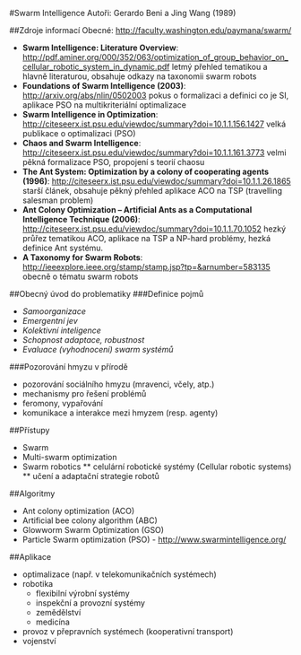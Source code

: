 #Swarm Intelligence
Autoři: Gerardo Beni a Jing Wang (1989)

##Zdroje informací
Obecné: http://faculty.washington.edu/paymana/swarm/
* **Swarm Intelligence: Literature Overview**:
  http://pdf.aminer.org/000/352/063/optimization_of_group_behavior_on_cellular_robotic_system_in_dynamic.pdf
  letmý přehled tematikou a hlavně literaturou, obsahuje odkazy na taxonomii swarm robots
* **Foundations of Swarm Intelligence (2003)**:
  http://arxiv.org/abs/nlin/0502003
  pokus o formalizaci a definici co je SI, aplikace PSO na multikriteriální optimalizace
* **Swarm Intelligence in Optimization**:
  http://citeseerx.ist.psu.edu/viewdoc/summary?doi=10.1.1.156.1427
  velká publikace o optimalizaci (PSO)
* **Chaos and Swarm Intelligence**:
  http://citeseerx.ist.psu.edu/viewdoc/summary?doi=10.1.1.161.3773
  velmi pěkná formalizace PSO, propojení s teorií chaosu
* **The Ant System: Optimization by a colony of cooperating agents (1996)**:
  http://citeseerx.ist.psu.edu/viewdoc/summary?doi=10.1.1.26.1865
  starší článek, obsahuje pěkný přehled aplikace ACO na TSP (travelling salesman problem)
* **Ant Colony Optimization – Artificial Ants as a Computational Intelligence Technique (2006)**:
  http://citeseerx.ist.psu.edu/viewdoc/summary?doi=10.1.1.70.1052
  hezký průřez tematikou ACO, aplikace na TSP a NP-hard problémy, hezká definice Ant systému.
* **A Taxonomy for Swarm Robots**:
  http://ieeexplore.ieee.org/stamp/stamp.jsp?tp=&arnumber=583135
  obecně o tématu swarm robots


##Obecný úvod do problematiky
###Definice pojmů
* *Samoorganizace*
* *Emergentní jev*
* *Kolektivní inteligence*
* *Schopnost adaptace, robustnost*
* *Evaluace (vyhodnocení) swarm systémů*

###Pozorování hmyzu v přírodě
* pozorování sociálního hmyzu (mravenci, včely, atp.)
* mechanismy pro řešení problémů
* feromony, vypařování
* komunikace a interakce mezi hmyzem (resp. agenty)


##Přístupy
* Swarm
* Multi-swarm optimization
* Swarm robotics
** celulární robotické systémy (Cellular robotic systems)
** učení a adaptační strategie robotů

##Algoritmy
* Ant colony optimization (ACO)
* Artificial bee colony algorithm (ABC)
* Glowworm Swarm Optimization (GSO)
* Particle Swarm optimization (PSO) - http://www.swarmintelligence.org/


##Aplikace
* optimalizace (např. v telekomunikačních systémech)
* robotika
  * flexibilní výrobní systémy
  * inspekční a provozní systémy
  * zemědělství
  * medicína
* provoz v přepravních systémech (kooperativní transport)
* vojenství
